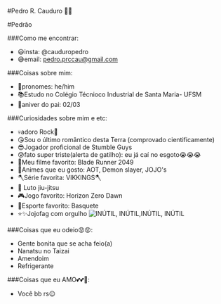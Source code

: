 #Pedro R. Cauduro 🙅‍♂️ 


#Pedrão 

###Como me encontrar:

- 😃insta: @cauduropedro 
- 😅email: pedro.prccau@gmail.com

###Coisas sobre mim:

- 🙂pronomes: he/him
- 📚Estudo no Colégio Técnioco Industrial de Santa Maria- UFSM
- 📆aniver do pai: 02/03

###Curiosidades sobre mim e etc:

- 💀adoro Rock🤘 
- 😘Sou o último romântico desta Terra (comprovado cientificamente)
- 😎Jogador proficional de Stumble Guys
- 😰fato super triste(alerta de gatilho): eu já caí no esgoto😭😭😭
- 🎥Meu filme favorito: Blade Runner 2049
- 👀Animes que eu gosto: AOT, Demon slayer, JOJO's
- 🪓Série favorita: VIKKINGS🪓
- 👘 Luto jiu-jitsu
- 🎮Jogo favorito: Horizon Zero Dawn
- 🏀Esporte favorito: Basquete
- ⭐✨Jojofag com orgulho
![INÚTIL, INÚTIL,INÚTIL, INÚTIL](https://br.pinterest.com/pin/646055509044474253/)

###Coisas que eu odeio😡😡:

- Gente bonita que se acha feio(a)
- Nanatsu no Taizai
- Amendoim
- Refrigerante

###Coisas que eu AMO💕💕💖:

- Você bb rs😉